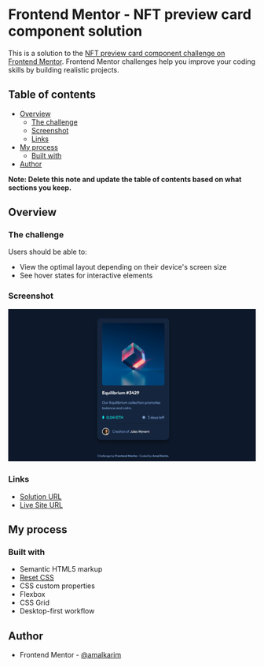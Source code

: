 # Frontend Mentor - NFT preview card component solution

This is a solution to the [NFT preview card component challenge on Frontend Mentor](https://www.frontendmentor.io/challenges/nft-preview-card-component-SbdUL_w0U). Frontend Mentor challenges help you improve your coding skills by building realistic projects. 

## Table of contents

- [Overview](#overview)
  - [The challenge](#the-challenge)
  - [Screenshot](#screenshot)
  - [Links](#links)
- [My process](#my-process)
  - [Built with](#built-with)
- [Author](#author)

**Note: Delete this note and update the table of contents based on what sections you keep.**

## Overview

### The challenge

Users should be able to:

- View the optimal layout depending on their device's screen size
- See hover states for interactive elements

### Screenshot

![](./images/screenshot.jpg)

### Links

- [Solution URL](https://github.com/amalkarim/fm-nft-preview-card-component)
- [Live Site URL](https://amalkarim.github.io/fm-nft-preview-card-component)

## My process

### Built with

- Semantic HTML5 markup
- [Reset CSS](https://piccalil.li/blog/a-modern-css-reset/https://piccalil.li/blog/a-modern-css-reset/)
- CSS custom properties
- Flexbox
- CSS Grid
- Desktop-first workflow

## Author

- Frontend Mentor - [@amalkarim](https://www.frontendmentor.io/profile/amalkarim)
